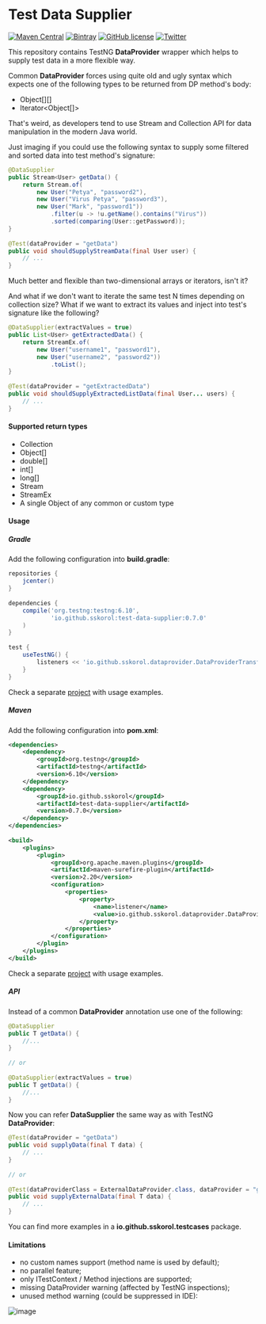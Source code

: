 # Test Data Supplier 

[![Maven Central](https://img.shields.io/maven-central/v/io.github.sskorol/test-data-supplier.svg?style=flat)](https://goo.gl/AM9Vsh)
[![Bintray](https://img.shields.io/bintray/v/sskorol/test-data-supplier/test-data-supplier.svg?style=flat)](https://goo.gl/FU8iwV)
[![GitHub license](https://img.shields.io/badge/license-Apache%202-blue.svg)](https://goo.gl/9GLmMZ)
[![Twitter](https://img.shields.io/twitter/url/https/github.com/sskorol/test-data-supplier.svg?style=social)](https://twitter.com/intent/tweet?text=Wow:&url=%5Bobject%20Object%5D)

This repository contains TestNG **DataProvider** wrapper which helps to supply test data in a more flexible way.

Common **DataProvider** forces using quite old and ugly syntax which expects one of the following types to be returned from DP method's body:

 - Object[][]
 - Iterator<Object[]>

That's weird, as developers tend to use Stream and Collection API for data manipulation in the modern Java world.

Just imaging if you could use the following syntax to supply some filtered and sorted data into test method's signature:

```java
@DataSupplier
public Stream<User> getData() {
    return Stream.of(
        new User("Petya", "password2"),
        new User("Virus Petya", "password3"),
        new User("Mark", "password1"))
            .filter(u -> !u.getName().contains("Virus"))
            .sorted(comparing(User::getPassword));
}
    
@Test(dataProvider = "getData")
public void shouldSupplyStreamData(final User user) {
    // ...
}
```

Much better and flexible than two-dimensional arrays or iterators, isn't it?

And what if we don't want to iterate the same test N times depending on collection size? What if we want to extract its values and inject into test's signature like the following?

```java
@DataSupplier(extractValues = true)
public List<User> getExtractedData() {
    return StreamEx.of(
        new User("username1", "password1"),
        new User("username2", "password2"))
            .toList();
}
        
@Test(dataProvider = "getExtractedData")
public void shouldSupplyExtractedListData(final User... users) {
    // ...
}
```

#### Supported return types

 - Collection
 - Object[]
 - double[]
 - int[]
 - long[]
 - Stream
 - StreamEx
 - A single Object of any common or custom type

#### Usage

##### Gradle

Add the following configuration into **build.gradle**:

```groovy
repositories {
    jcenter()
}
    
dependencies {
    compile('org.testng:testng:6.10',
            'io.github.sskorol:test-data-supplier:0.7.0'
    )
}
    
test {
    useTestNG() {
        listeners << 'io.github.sskorol.dataprovider.DataProviderTransformer'
    }
}
```

Check a separate [project](https://github.com/sskorol/test-data-supplier-gradle-example) with usage examples.

##### Maven

Add the following configuration into **pom.xml**:

```xml
<dependencies>
    <dependency>
        <groupId>org.testng</groupId>
        <artifactId>testng</artifactId>
        <version>6.10</version>
    </dependency>
    <dependency>
        <groupId>io.github.sskorol</groupId>
        <artifactId>test-data-supplier</artifactId>
        <version>0.7.0</version>
    </dependency>
</dependencies>
    
<build>
    <plugins>
        <plugin>
            <groupId>org.apache.maven.plugins</groupId>
            <artifactId>maven-surefire-plugin</artifactId>
            <version>2.20</version>
            <configuration>
                <properties>
                    <property>
                        <name>listener</name>
                        <value>io.github.sskorol.dataprovider.DataProviderTransformer</value>
                    </property>
                </properties>
            </configuration>
        </plugin>
    </plugins>
</build>
```

Check a separate [project](https://github.com/sskorol/test-data-supplier-maven-example) with usage examples.

##### API

Instead of a common **DataProvider** annotation use one of the following:
 
```java
@DataSupplier
public T getData() {
    //...
}
    
// or
    
@DataSupplier(extractValues = true)
public T getData() {
    //...
}
```

Now you can refer **DataSupplier** the same way as with TestNG **DataProvider**:

```java
@Test(dataProvider = "getData")
public void supplyData(final T data) {
    // ...
}
    
// or
    
@Test(dataProviderClass = ExternalDataProvider.class, dataProvider = "getData")
public void supplyExternalData(final T data) {
    // ...
}
```

You can find more examples in a **io.github.sskorol.testcases** package.

#### Limitations

 - no custom names support (method name is used by default);
 - no parallel feature;
 - only ITestContext / Method injections are supported;
 - missing DataProvider warning (affected by TestNG inspections);
 - unused method warning (could be suppressed in IDE):
 
 ![image](https://user-images.githubusercontent.com/6638780/27763889-13dd0b5e-5e95-11e7-8c19-719c6a3a15d9.png)
